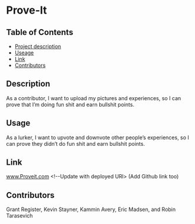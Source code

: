 # Prove-It

  ## Table of Contents
  - [Project description](#Description)
  - [Useage](#Usage)
  - [Link](#Link)
  - [Contributors](#Contributors)

  ## Description
  As a contributor, I want to upload my pictures and experiences, so I can prove that I’m doing fun shit and earn bullshit points.

  ## Usage
  As a lurker, I want to upvote and downvote other people’s experiences, so I can prove they didn’t do fun shit and earn bullshit points. 

  ## Link
  www.Proveit.com <!--Update with deployed URl> (Add Github link too)

  ## Contributors
  Grant Register, Kevin Stayner, Kammin Avery, Eric Madsen, and Robin Tarasevich

<!-- Add Screenshot of deployed page> <Add Technologies used>